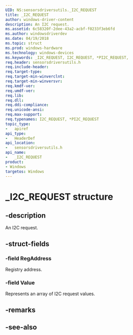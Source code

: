 ```yaml
---
UID: NS:sensorsdriversutils._I2C_REQUEST
title: _I2C_REQUEST
author: windows-driver-content
description: An I2C request.
ms.assetid: 6c58320f-2dee-43a2-acbf-f0233f3eb6fd
ms.author: windowsdriverdev
ms.date: 04/19/2018
ms.topic: struct
ms.prod: windows-hardware
ms.technology: windows-devices
ms.keywords: _I2C_REQUEST, I2C_REQUEST, *PI2C_REQUEST,
req.header: sensorsdriversutils.h
req.include-header:
req.target-type:
req.target-min-winverclnt:
req.target-min-winversvr:
req.kmdf-ver:
req.umdf-ver:
req.lib:
req.dll:
req.ddi-compliance:
req.unicode-ansi:
req.max-support:
req.typenames: I2C_REQUEST, *PI2C_REQUEST
topic_type:
-	apiref
api_type:
-	HeaderDef
api_location:
-	sensorsdriversutils.h
api_name:
-	_I2C_REQUEST
product: 
- Windows
targetos: Windows
---
```


# _I2C_REQUEST structure

## -description

An I2C request.

## -struct-fields

### -field RegAddress

Registry address.

### -field Value

Represents an array of I2C request values.

## -remarks

## -see-also